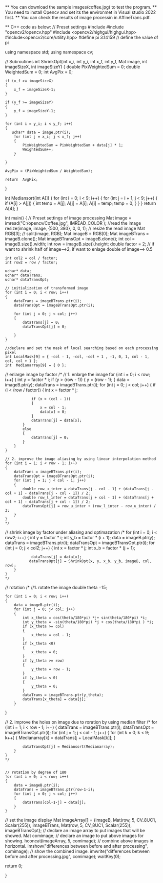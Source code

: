 ** You can download the sample images(coffee.jpg) to test the program.
** You need to install Opencv and set its the environmet in Visual studio 2022 first.
** You can check the results of image processin in AffineTrans.pdf.

** C++ code as below:
// Preset settings
#include <iostream>
#include "opencv2/opencv.hpp"
#include <opencv2/highgui/highgui.hpp>
#include<opencv2/core/utility.hpp>
#define pi  3.14159 // define the value of pi

using namespace std;
using namespace cv;

// Subroutines
int ShrinkOpt(int x_i, int y_i, int x_f, int y_f, Mat image, int imageSizeX, int imageSizeY)
{
    double PixWeightedSum = 0;
    double WeightedSum = 0;
    int AvgPix = 0;

    if (x_f >= imageSizeX)
    {
        x_f = imageSizeX-1;
    }

    if (y_f >= imageSizeY)
    {
        y_f = imageSizeY-1;
    }
    
    for (int i = y_i; i < y_f; i++)
    {
       uchar* data = image.ptr(i);
        for (int j = x_i; j < x_f; j++)
        {
            PixWeightedSum = PixWeightedSum + data[j] * 1;
            WeightedSum++;
        }

    }

    AvgPix = (PixWeightedSum / WeightedSum);
    
    return  AvgPix;
}

int Mediansort(int A[])
{
    for (int i = 0; i < 9; i++)
    {
        for (int j = i + 1; j < 9; j++)
        {
            if (A[i] > A[j])
            {
                int  temp = A[j];
                A[j] = A[i];
                A[i] = temp;
                temp = 0;
            }
        }
    }
    return A[4];
}

int main()
{
    // Preset settings of image processing
    Mat  image = imread("C:/opencv/Coffee.jpg", IMREAD_COLOR ); //read the image
    resize(image, image, {500, 380}, 0, 0, 1); // resize the read image
    Mat RGB[3]; // 
    split(image, RGB);
    Mat imageB = RGB[0];
    Mat imageBTrans = imageB.clone();
    Mat imageBTransOpt = imageB.clone();
    int col = imageB.size().width;
    int row = imageB.size().height;
    double  factor = 2; // if want to shrink half of image-->2, if want to enlage double of image--> 0.5
  
    int col2 = col / factor;
    int row2 = row / factor;
    
    uchar* data;
    uchar* dataTrans;
    uchar* dataTransOpt;

    // initialization of transformed image
    for (int i = 0; i < row; i++)
    {
        dataTrans = imageBTrans.ptr(i);
        dataTransOpt = imageBTransOpt.ptr(i);
  
        for (int j = 0; j < col; j++)
        {
            dataTrans[j] = 0;
            dataTransOpt[j] = 0;
          
        }
    }
    
    //declare and set the mask of local searching based on each processing pixel
    int LocalMask[9] = { -col - 1, -col, -col + 1 , -1, 0, 1, col - 1, col, col + 1 }; 
    int  Medianarray[9] = { 0 };

// enlarge image by factor 
    /*
   // 1. enlarge the image
    for (int i = 0; i < row; i++)
    {
        int y = factor * i;
        if (y > (row - 1))
        {
            y = (row - 1);
        }
        data = imageB.ptr(y);
        dataTrans = imageBTrans.ptr(i);
        for (int j = 0; j < col; j++)
        {
            if (i < (row / factor))
            {
                int x = factor * j;

                if (x > (col - 1))
                {
                    x = col - 1;
                    data[x] = 0;
                }
                dataTrans[j] = data[x];
            }
            else
            {
                dataTrans[j] = 0;
            }
        }
    }

    // 2. improve the image aliasing by using linear interpolation method 
    for (int i = 1; i < row - 1; i++)
    {
        dataTrans = imageBTrans.ptr(i);
        dataTransOpt = imageBTransOpt.ptr(i);
        for (int j = 1; j < col - 1; j++)
        {
            double row_u_inter = dataTrans[j - col - 1] + (dataTrans[j - col + 1] - dataTrans[j - col - 1]) / 2;
            double row_l_inter = dataTrans[j + col - 1] + (dataTrans[j + col + 1] - dataTrans[j + col - 1]) / 2;
            dataTransOpt[j] = row_u_inter + (row_l_inter - row_u_inter) / 2;
        }
    }
    */

// shrink image by factor under aliasing and optimazation
    /*
    for (int i = 0; i < row2;  i++)
    {
        int y = factor * i;
        int y_b = factor * (i + 1);
        data = imageB.ptr(y);
        dataTrans = imageBTrans.ptr(i);
        dataTransOpt = imageBTransOpt.ptr(i);
        for (int j = 0; j < col2;  j++)
        {
                int x = factor * j;
                int x_b = factor * (j + 1);

                dataTrans[j] = data[x];
               dataTransOpt[j] = ShrinkOpt(x, y, x_b, y_b, imageB, col, row);
        }
    }
    */


// rotation
    /*
    //1. rotate the image
    double theta =15;
  
    for (int i = 0; i < row; i++)
    {
        data = imageB.ptr(i);
        for (int j = 0; j< col; j++)
        {
            int x_theta = cos(theta/180*pi) *j+ sin(theta/180*pi) *i;
            int y_theta = -sin(theta/180*pi) *j + cos(theta/180*pi ) *i;
            if (x_theta >= col)
            {
                x_theta = col - 1;
            }
            if (x_theta <0)
            {
                x_theta = 0;
            }
            if (y_theta >= row)
            {
                y_theta = row - 1;
            }
            if (y_theta < 0)
            {
                y_theta = 0;
            }
            dataTrans = imageBTrans.ptr(y_theta);
            dataTrans[x_theta] = data[j];
        }

   }
   
   
// 2. improve the holes on image due to roration by using median filter
    /*
    for (int i = 1; i < row - 1; i++)
    {
        dataTrans = imageBTrans.ptr(i);
        dataTransOpt = imageBTransOpt.ptr(i);
        for (int j = 1; j < col - 1; j++)
        {
            for (int k = 0; k < 9; k++)
            {
                Medianarray[k] = dataTrans[j + LocalMask[k]];
            }

            dataTransOpt[j] = Mediansort(Medianarray);
        }
    }
    */


    // rotation by degree of 180
    for (int i = 0; i < row; i++)
    {
        data = imageB.ptr(i);
        dataTrans = imageBTrans.ptr(row-1-i);
        for (int j = 0; j < col; j++)
        {
            dataTrans[col-1-j] = data[j];
        }
    }

// set the image display
 Mat imageArray[] = {imageB, Mat(row, 5, CV_8UC1, Scalar(255)), imageBTrans, Mat(row, 5, CV_8UC1, Scalar(255)), imageBTransOpt}; // declare an image array to put images that will be showed.
 Mat comimage; // declare an image to put above images for showing.
 hconcat(imageArray, 5, comimage); // combine above images in horizontal.
 imshow("differences between before and after processing", comimage); // show the combined image.
 imwrite("differences between before and after processing.jpg", comimage);
 waitKey(0);
 
 return 0;

 }
 
